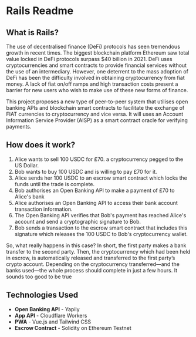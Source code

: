 # Rails Readme

## What is Rails?
The use of decentralised finance (DeFi) protocols has seen tremendous growth in recent times. The biggest blockchain platform Ethereum saw total value locked in DeFi protocols surpass $40 billion in 2021. DeFi uses cryptocurrencies and smart contracts to provide financial services without the use of an intermediary. However, one deterrent to the mass adoption of DeFi has been the difficulty involved in obtaining cryptocurrency from fiat money. A lack of fiat on/off ramps and high transaction costs present a barrier for new users who wish to make use of these new forms of finance.

This project proposes a new type of peer-to-peer system that utilises open banking APIs and blockchain smart contracts to facilitate the exchange of FIAT currencies to cryptocurrency and vice versa. It will uses an Account Information Service Provider (AISP) as a smart contract oracle for verifying payments. 

## How does it work?
1. Alice wants to sell 100 USDC for £70. a cryptocurrency pegged to the US Dollar.
2. Bob wants to buy 100 USDC and is willing to pay £70 for it.
3.  Alice sends her 100 USDC to an escrow smart contract which locks the funds until the trade is complete.
4. Bob authorises an Open Banking API to make a payment of £70 to Alice's bank
5. Alice authorises an Open Banking API to access their bank account transaction information.
6. The Open Banking API verifies that Bob's payment has reached Alice's account and send a cryptographic signature to Bob.
7. Bob sends a transaction to the escrow smart contract that includes this signature which releases the 100 USDC to Bob's cryptocurrency wallet.


So, what really happens in this case? In short, the first party makes a bank transfer to the second party. Then, the cryptocurrency which had been held in escrow, is automatically released and transferred to the first party’s crypto account. Depending on the cryptocurrency transferred—and the banks used—the whole process should complete in just a few hours. It sounds too good to be true


## Technologies Used
- **Open Banking API** - Yapily
- **App API** - Cloudflare Workers
- **PWA** - Vue.js and Tailwind CSS
- **Escrow Contract** - Solidity on Ethereum Testnet




